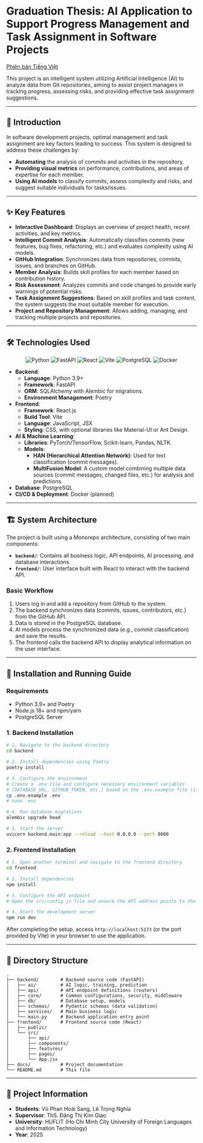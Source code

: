 # Graduation Thesis: AI Application to Support Progress Management and Task Assignment in Software Projects

[Phiên bản Tiếng Việt](README.md)

This project is an intelligent system utilizing Artificial Intelligence (AI) to analyze data from Git repositories, aiming to assist project managers in tracking progress, assessing risks, and providing effective task assignment suggestions.

---

## 🎯 Introduction

In software development projects, optimal management and task assignment are key factors leading to success. This system is designed to address these challenges by:

- **Automating** the analysis of commits and activities in the repository.
- **Providing visual metrics** on performance, contributions, and areas of expertise for each member.
- **Using AI models** to classify commits, assess complexity and risks, and suggest suitable individuals for tasks/issues.

---

## ✨ Key Features

- **Interactive Dashboard**: Displays an overview of project health, recent activities, and key metrics.
- **Intelligent Commit Analysis**: Automatically classifies commits (new features, bug fixes, refactoring, etc.) and evaluates complexity using AI models.
- **GitHub Integration**: Synchronizes data from repositories, commits, issues, and branches on GitHub.
- **Member Analysis**: Builds skill profiles for each member based on contribution history.
- **Risk Assessment**: Analyzes commits and code changes to provide early warnings of potential risks.
- **Task Assignment Suggestions**: Based on skill profiles and task content, the system suggests the most suitable member for execution.
- **Project and Repository Management**: Allows adding, managing, and tracking multiple projects and repositories.

---

## 🛠️ Technologies Used

<p align="center">
  <img src="https://img.shields.io/badge/Python-3776AB?style=for-the-badge&logo=python&logoColor=white" alt="Python"/>
  <img src="https://img.shields.io/badge/FastAPI-009688?style=for-the-badge&logo=fastapi&logoColor=white" alt="FastAPI"/>
  <img src="https://img.shields.io/badge/React-20232A?style=for-the-badge&logo=react&logoColor=61DAFB" alt="React"/>
  <img src="https://img.shields.io/badge/Vite-646CFF?style=for-the-badge&logo=vite&logoColor=white" alt="Vite"/>
  <img src="https://img.shields.io/badge/PostgreSQL-4169E1?style=for-the-badge&logo=postgresql&logoColor=white" alt="PostgreSQL"/>
  <img src="https://img.shields.io/badge/Docker-2496ED?style=for-the-badge&logo=docker&logoColor=white" alt="Docker"/>
</p>

- **Backend**:
  - **Language**: Python 3.9+
  - **Framework**: FastAPI
  - **ORM**: SQLAlchemy with Alembic for migrations.
  - **Environment Management**: Poetry
- **Frontend**:
  - **Framework**: React.js
  - **Build Tool**: Vite
  - **Language**: JavaScript, JSX
  - **Styling**: CSS, with optional libraries like Material-UI or Ant Design.
- **AI & Machine Learning**:
  - **Libraries**: PyTorch/TensorFlow, Scikit-learn, Pandas, NLTK.
  - **Models**:
    - **HAN (Hierarchical Attention Network)**: Used for text classification (commit messages).
    - **MultiFusion Model**: A custom model combining multiple data sources (commit messages, changed files, etc.) for analysis and predictions.
- **Database**: PostgreSQL
- **CI/CD & Deployment**: Docker (planned)

---

## 🏗️ System Architecture

The project is built using a Monorepo architecture, consisting of two main components:

- **`backend/`**: Contains all business logic, API endpoints, AI processing, and database interactions.
- **`frontend/`**: User interface built with React to interact with the backend API.

### **Basic Workflow**

1. Users log in and add a repository from GitHub to the system.
2. The backend synchronizes data (commits, issues, contributors, etc.) from the GitHub API.
3. Data is stored in the PostgreSQL database.
4. AI models process the synchronized data (e.g., commit classification) and save the results.
5. The frontend calls the backend API to display analytical information on the user interface.

---

## 🚀 Installation and Running Guide

### **Requirements**

- Python 3.9+ and Poetry
- Node.js 18+ and npm/yarn
- PostgreSQL Server

### **1. Backend Installation**

```bash
# 1. Navigate to the backend directory
cd backend

# 2. Install dependencies using Poetry
poetry install

# 3. Configure the environment
# Create a .env file and configure necessary environment variables
# (DATABASE_URL, GITHUB_TOKEN, etc.) based on the .env.example file (if available)
cp .env.example .env
# nano .env

# 4. Run database migrations
alembic upgrade head

# 5. Start the server
uvicorn backend.main:app --reload --host 0.0.0.0 --port 8000
```

### **2. Frontend Installation**

```bash
# 1. Open another terminal and navigate to the frontend directory
cd frontend

# 2. Install dependencies
npm install

# 3. Configure the API endpoint
# Open the src/config.js file and ensure the API address points to the backend (http://localhost:8000)

# 4. Start the development server
npm run dev
```

After completing the setup, access `http://localhost:5173` (or the port provided by Vite) in your browser to use the application.

---

## 📂 Directory Structure

```plaintext
.
├── backend/        # Backend source code (FastAPI)
│   ├── ai/         # AI logic, training, prediction
│   ├── api/        # API endpoint definitions (routers)
│   ├── core/       # Common configurations, security, middleware
│   ├── db/         # Database setup, models
│   ├── schemas/    # Pydantic schemas (data validation)
│   ├── services/   # Main business logic
│   └── main.py     # Backend application entry point
├── frontend/       # Frontend source code (React)
│   ├── public/
│   └── src/
│       ├── api/
│       ├── components/
│       ├── features/
│       ├── pages/
│       └── App.jsx
├── docs/           # Project documentation
└── README.md       # This file
```

---

## 📌 Project Information

- **Students**: Vũ Phan Hoài Sang, Lê Trọng Nghĩa
- **Supervisor**: ThS. Đặng Thị Kim Giao
- **University**: HUFLIT (Ho Chi Minh City University of Foreign Languages and Information Technology)
- **Year**: 2025
